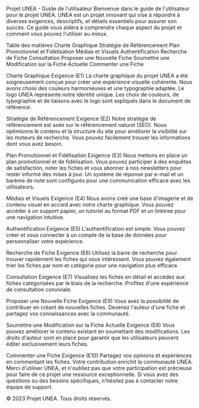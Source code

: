 
Projet UNEA - Guide de l'utilisateur
Bienvenue dans le guide de l'utilisateur pour le projet UNEA. UNEA est un projet innovant qui vise à répondre à diverses exigences, descriptifs, et détails essentiels pour assurer son succès. Ce guide vous aidera à comprendre chaque aspect du projet et comment vous pouvez l'utiliser au mieux.

Table des matières
Charte Graphique
Stratégie de Référencement
Plan Promotionnel et Fidélisation
Médias et Visuels
Authentification
Recherche de Fiche
Consultation
Proposer une Nouvelle Fiche
Soumettre une Modification sur la Fiche Actuelle
Commenter une Fiche


Charte Graphique <a name="charte-graphique"></a>
Exigence (E1)
La charte graphique du projet UNEA a été soigneusement conçue pour créer une expérience visuelle cohérente. Nous avons choisi des couleurs harmonieuses et une typographie adaptée.
Le logo UNEA représente notre identité unique. Les choix de couleurs, de typographie et de liaisons avec le logo sont expliqués dans le document de référence.

Stratégie de Référencement <a name="stratégie-de-référencement"></a>
Exigence (E2)
Notre stratégie de référencement est axée sur le référencement naturel (SEO). Nous optimisons le contenu et la structure du site pour améliorer la visibilité sur les moteurs de recherche. Vous pouvez facilement trouver les informations dont vous avez besoin.

Plan Promotionnel et Fidélisation <a name="plan-promotionnel-et-fidélisation"></a>
Exigence (E3)
Nous mettons en place un plan promotionnel et de fidélisation. Vous pouvez participer à des enquêtes de satisfaction, noter les fiches et vous abonner à nos newsletters pour rester informé des mises à jour.
Un système de réponse par e-mail et un barème de note sont configurés pour une communication efficace avec les utilisateurs.

Médias et Visuels <a name="médias-et-visuels"></a>
Exigence (E4)
Nous avons créé une base d'imagerie et de contenu visuel en accord avec notre charte graphique.
Vous pouvez accéder à un support papier, un tutoriel au format PDF et un linktree pour une navigation intuitive.

Authentification <a name="authentification"></a>
Exigence (E5)
L'authentification est simple. Vous pouvez créer et vous connecter à un compte de la base de données pour personnaliser votre expérience.

Recherche de Fiche <a name="recherche-de-fiche"></a>
Exigence (E6)
Utilisez la barre de recherche pour trouver rapidement les fiches qui vous intéressent. Vous pouvez également trier les fiches par nom et catégorie pour une navigation plus efficace.

Consultation <a name="consultation"></a>
Exigence (E7)
Visualisez les fiches en détail et accédez aux fiches catégorisées par le biais de la recherche. Profitez d'une expérience de consultation conviviale.

Proposer une Nouvelle Fiche <a name="proposer-une-nouvelle-fiche"></a>
Exigence (E9)
Vous avez la possibilité de contribuer en créant de nouvelles fiches. Devenez l'auteur d'une fiche et partagez vos connaissances avec la communauté.

Soumettre une Modification sur la Fiche Actuelle <a name="soumettre-une-modification-sur-la-fiche-actuelle"></a>
Exigence (E8)
Vous pouvez améliorer le contenu existant en soumettant des modifications. Les droits d'auteur sont en place pour garantir que les utilisateurs peuvent éditer exclusivement leurs fiches.

Commenter une Fiche <a name="commenter-une-fiche"></a>
Exigence (E10)
Partagez vos opinions et expériences en commentant les fiches. Votre contribution enrichit la communauté UNEA.
Merci d'utiliser UNEA, et n'oubliez pas que votre participation est précieuse pour faire de ce projet une ressource exceptionnelle. Si vous avez des questions ou des besoins spécifiques, n'hésitez pas à contacter notre équipe de support.

© 2023 Projet UNEA. Tous droits réservés.
